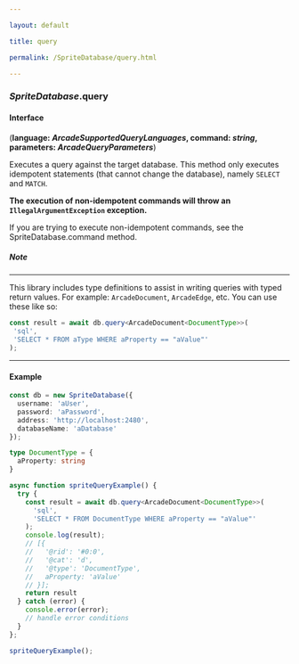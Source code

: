 ```yaml
---

layout: default

title: query

permalink: /SpriteDatabase/query.html

---
```


### _SpriteDatabase_.query

#### Interface

(**language: *ArcadeSupportedQueryLanguages*, command: *string*, parameters: *ArcadeQueryParameters***)

Executes a query against the target database. This method only executes
idempotent statements (that cannot change the database), namely `SELECT`
and `MATCH`.

**The execution of non-idempotent commands will throw an
`IllegalArgumentException` exception.**

If you are trying to execute
non-idempotent commands, see the SpriteDatabase.command method.

##### Note

---

This library includes type definitions to assist in writing queries with
typed return values. For example: `ArcadeDocument`, `ArcadeEdge`, etc.
You can use these like so:

```ts
const result = await db.query<ArcadeDocument<DocumentType>>(
 'sql',
 'SELECT * FROM aType WHERE aProperty == "aValue"'
);
```

---

#### Example

```ts
const db = new SpriteDatabase({
  username: 'aUser',
  password: 'aPassword',
  address: 'http://localhost:2480',
  databaseName: 'aDatabase'
});

type DocumentType = {
  aProperty: string
}

async function spriteQueryExample() {
  try {
    const result = await db.query<ArcadeDocument<DocumentType>>(
      'sql',
      'SELECT * FROM DocumentType WHERE aProperty == "aValue"'
    );
    console.log(result);
    // [{
    //   '@rid': '#0:0',
    //   '@cat': 'd',
    //   '@type': 'DocumentType',
    //   aProperty: 'aValue'
    // }];
    return result
  } catch (error) {
    console.error(error);
    // handle error conditions
  }
};

spriteQueryExample();
```


